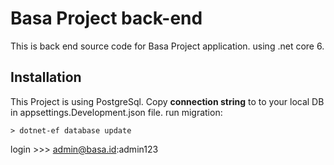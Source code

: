 # Basa Project back-end

This is back end source code for Basa Project application. using .net core 6.

## Installation

This Project is using PostgreSql.
Copy **connection string** to to your local DB in appsettings.Development.json file.
run migration:

    > dotnet-ef database update

login >>> admin@basa.id:admin123
